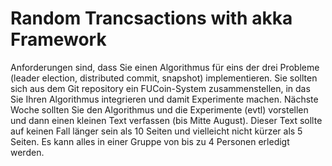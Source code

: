 # Random Trancsactions with akka Framework

Anforderungen sind, dass Sie einen Algorithmus für eins der drei
Probleme (leader election, distributed commit, snapshot) implementieren.
Sie sollten sich aus dem Git repository ein FUCoin-System
zusammenstellen, in das Sie Ihren Algorithmus integrieren und damit
Experimente machen. Nächste Woche sollten Sie den Algorithmus und die
Experimente (evtl) vorstellen und dann einen kleinen Text verfassen (bis
Mitte August). Dieser Text sollte auf keinen Fall länger sein als 10
Seiten und vielleicht nicht kürzer als 5 Seiten. Es kann alles in einer
Gruppe von bis zu 4 Personen erledigt werden.
